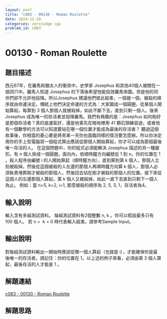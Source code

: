 ```yaml
---
layout: post
title: "c083 - 00130 - Roman Roulette"
date: 2024-12-20
categories: zerojudge cpp
problem_id: c083
---
```


# 00130 - Roman Roulette

## 題目描述

西元67年，在羅馬和猶太人的衝突中，史學家 Josephus 和其他40個人被關在一個洞穴中。羅馬人知道 Josephus 的下落後希望他能投效羅馬帝國。但是他的同伴們卻不允許他投降。所以Josephus 建議他們彼此殺害，一個接一個，被殺的順序就由命運決定。傳統上他們決定命運的方式為：大家圍成一個圓圈，從某個人開始算起，每算到 3 個人那個人就被殺掉，如此不斷下去，直到只剩一個人。後來 Josephus 成為唯一的存活者並投降羅馬。我們有興趣的是：Josephus 如何剛好是那個存活者？真的是運氣好，還是他事先在暗地裡用 41 顆石頭練習過，或者他有一個數學的方法可以知道要站在哪一個位置才能成為最後的存活者？
聽過這個故事後，你相當的憂心要是將來某一天你也面臨同樣的情況要怎麼辦。所以你決定用你的手上型電腦寫一個程式算出應該從那個人開始算起，你才可以成為那個最後唯一存活的人。
在這個問題中，你的程式必須能解決 Josephus 描述的另一種變形。有 n 個人排成一個圓圈，面向內，依順時鐘方向編號從 1 到 n。你的位置在 1 。殺人程序由編號 i 的人開始算起（順時鐘方向），直到算到第 k 個人，那個人立刻被殺掉。然後從這個被殺的人左邊的那個人再順時鐘方向算 k 個人，那個人必須負責埋葬剛才被殺的那個人，然後回去站在剛才被殺的那個人的位置。接下來從這個人的左邊那個人算起，第 k 個人又被殺掉，如此一直下去直到只剩下一個人為止。
例如：當 n=5, k=2, i=1, 那麼被殺的順序為 2, 5, 3, 1，存活者為4。

## 輸入說明

輸入含有多組測試資料。
每組測試資料有2個整數 n, k 。你可以假設最多只有 100 個人。
若 n =  k = 0 時代表輸入結束。請參考Sample Input。

## 輸出說明

對每組測試資料輸出一開始時應該從哪一個人算起（也就是 i），才能確保你是最後唯一的存活者。請記住：你的位置在 1。以上述的例子來看，必須由第 3 個人算起，最後存活的人才能是 1 。

## 解題連結

[c083 - 00130 - Roman Roulette](https://zerojudge.tw/ShowProblem?problemid=c083)

## 解題思路

